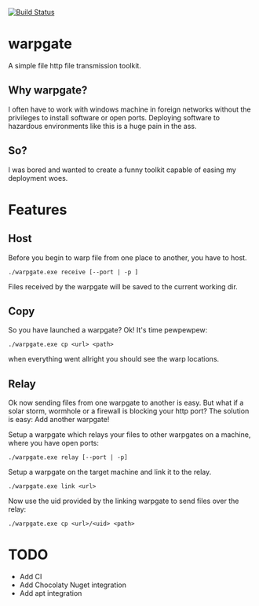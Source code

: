 [![Build Status](https://travis-ci.org/pbedat/warpgate.svg?branch=master)](https://travis-ci.org/pbedat/warpgate)

warpgate
========
A simple file http file transmission toolkit.

Why warpgate?
-------------
I often have to work with windows machine in foreign networks without the privileges to install software or open ports.
Deploying software to hazardous environments like this is a huge pain in the ass.

So?
---
I was bored and wanted to create a funny toolkit capable of easing my deployment woes. 

Features
========

Host
----
Before you begin to warp file from one place to another, you have to host.

    ./warpgate.exe receive [--port | -p ]
  
Files received by the warpgate will be saved to the current working dir.
  
Copy
----
So you have launched a warpgate? Ok! It's time pewpewpew:

    ./warpgate.exe cp <url> <path>
  
when everything went allright you should see the warp locations.

Relay
-----
Ok now sending files from one warpgate to another is easy. But what if a solar storm, wormhole or a firewall is blocking your http port? The solution is easy: Add another warpgate!

Setup a warpgate which relays your files to other warpgates on a machine, where you have open ports:

    ./warpgate.exe relay [--port | -p]
    
Setup a warpgate on the target machine and link it to the relay.

    ./warpgate.exe link <url>
    
Now use the uid provided by the linking warpgate to send files over the relay:

    ./warpgate.exe cp <url>/<uid> <path>

TODO
====

- Add CI
- Add Chocolaty Nuget integration
- Add apt integration
